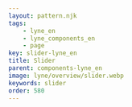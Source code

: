 ```yaml
---
layout: pattern.njk
tags: 
    - lyne_en
    - lyne_components_en
    - page
key: slider-lyne_en
title: Slider
parent: components-lyne_en
image: lyne/overview/slider.webp
keywords: slider
order: 580
---
```


